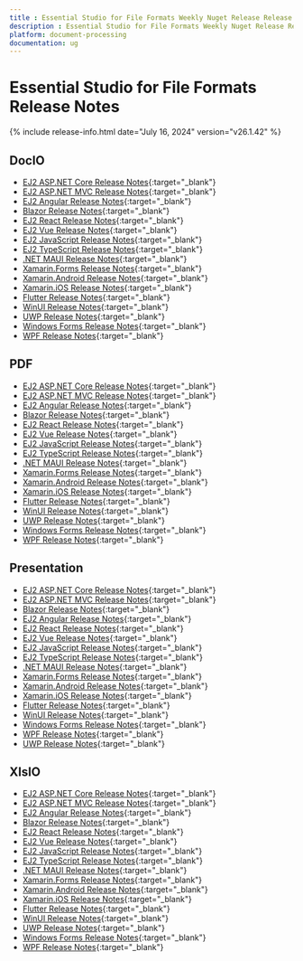 ```yaml
---
title : Essential Studio for File Formats Weekly Nuget Release Release Notes  
description : Essential Studio for File Formats Weekly Nuget Release Release Notes  
platform: document-processing
documentation: ug
---
```


# Essential Studio for File Formats  Release Notes  

{% include release-info.html date="July 16, 2024" version="v26.1.42" %} 

## DocIO

* [EJ2 ASP.NET Core Release Notes](https://ej2.syncfusion.com/aspnetcore/documentation/release-notes/26.1.42#docio){:target="_blank"}
* [EJ2 ASP.NET MVC Release Notes](https://ej2.syncfusion.com/aspnetmvc/documentation/release-notes/26.1.42#docio){:target="_blank"}
* [EJ2 Angular Release Notes](https://ej2.syncfusion.com/angular/documentation/release-notes/26.1.42#docio){:target="_blank"}
* [Blazor Release Notes](https://blazor.syncfusion.com/documentation/release-notes/26.1.42#docio){:target="_blank"}
* [EJ2 React Release Notes](https://ej2.syncfusion.com/react/documentation/release-notes/26.1.42#docio){:target="_blank"}
* [EJ2 Vue  Release Notes](https://ej2.syncfusion.com/vue/documentation/release-notes/26.1.42#docio){:target="_blank"}
* [EJ2 JavaScript Release Notes](https://ej2.syncfusion.com/javascript/documentation/release-notes/26.1.42#docio){:target="_blank"}
* [EJ2 TypeScript Release Notes](https://ej2.syncfusion.com/documentation/release-notes/26.1.42#docio){:target="_blank"}
* [.NET MAUI Release Notes](/maui/release-notes/v26.1.42#docio){:target="_blank"}
* [Xamarin.Forms Release Notes](/xamarin/release-notes/v26.1.42#docio){:target="_blank"}
* [Xamarin.Android Release Notes](/xamarin-android/release-notes/v26.1.42#docio){:target="_blank"}
* [Xamarin.iOS Release Notes](/xamarin-ios/release-notes/v26.1.42#docio){:target="_blank"}
* [Flutter Release Notes](/flutter/release-notes/v26.1.42#docio){:target="_blank"}
* [WinUI Release Notes](/winui/release-notes/v26.1.42#docio){:target="_blank"}
* [UWP Release Notes](/uwp/release-notes/v26.1.42#docio){:target="_blank"}
* [Windows Forms Release Notes](/windowsforms/release-notes/v26.1.42#docio){:target="_blank"}
* [WPF Release Notes](/wpf/release-notes/v26.1.42#docio){:target="_blank"}



## PDF

* [EJ2 ASP.NET Core Release Notes](https://ej2.syncfusion.com/aspnetcore/documentation/release-notes/26.1.42#pdf){:target="_blank"}
* [EJ2 ASP.NET MVC Release Notes](https://ej2.syncfusion.com/aspnetmvc/documentation/release-notes/26.1.42#pdf){:target="_blank"}
* [EJ2 Angular Release Notes](https://ej2.syncfusion.com/angular/documentation/release-notes/26.1.42#pdf){:target="_blank"}
* [Blazor Release Notes](https://blazor.syncfusion.com/documentation/release-notes/26.1.42#pdf){:target="_blank"}
* [EJ2 React Release Notes](https://ej2.syncfusion.com/react/documentation/release-notes/26.1.42#pdf){:target="_blank"}
* [EJ2 Vue  Release Notes](https://ej2.syncfusion.com/vue/documentation/release-notes/26.1.42#pdf){:target="_blank"}
* [EJ2 JavaScript Release Notes](https://ej2.syncfusion.com/javascript/documentation/release-notes/26.1.42#pdf){:target="_blank"}
* [EJ2 TypeScript Release Notes](https://ej2.syncfusion.com/documentation/release-notes/26.1.42#pdf){:target="_blank"}
* [.NET MAUI Release Notes](/maui/release-notes/v26.1.42#pdf){:target="_blank"}
* [Xamarin.Forms Release Notes](/xamarin/release-notes/v26.1.42#pdf){:target="_blank"}
* [Xamarin.Android Release Notes](/xamarin-android/release-notes/v26.1.42#pdf){:target="_blank"}
* [Xamarin.iOS Release Notes](/xamarin-ios/release-notes/v26.1.42#pdf){:target="_blank"}
* [Flutter Release Notes](/flutter/release-notes/v26.1.42#pdf){:target="_blank"}
* [WinUI Release Notes](/winui/release-notes/v26.1.42#pdf){:target="_blank"}
* [UWP Release Notes](/uwp/release-notes/v26.1.42#pdf){:target="_blank"}
* [Windows Forms Release Notes](/windowsforms/release-notes/v26.1.42#pdf){:target="_blank"}
* [WPF Release Notes](/wpf/release-notes/v26.1.42#pdf){:target="_blank"}


## Presentation

* [EJ2 ASP.NET Core Release Notes](https://ej2.syncfusion.com/aspnetcore/documentation/release-notes/26.1.42#presentation){:target="_blank"}
* [EJ2 ASP.NET MVC Release Notes](https://ej2.syncfusion.com/aspnetmvc/documentation/release-notes/26.1.42#presentation){:target="_blank"}
* [Blazor Release Notes](https://blazor.syncfusion.com/documentation/release-notes/26.1.42#presentation){:target="_blank"}
* [EJ2 Angular Release Notes](https://ej2.syncfusion.com/angular/documentation/release-notes/26.1.42#presentation){:target="_blank"}
* [EJ2 React Release Notes](https://ej2.syncfusion.com/react/documentation/release-notes/26.1.42#presentation){:target="_blank"}
* [EJ2 Vue  Release Notes](https://ej2.syncfusion.com/vue/documentation/release-notes/26.1.42#presentation){:target="_blank"}
* [EJ2 JavaScript Release Notes](https://ej2.syncfusion.com/javascript/documentation/release-notes/26.1.42#presentation){:target="_blank"}
* [EJ2 TypeScript Release Notes](https://ej2.syncfusion.com/documentation/release-notes/26.1.42#presentation){:target="_blank"}
* [.NET MAUI Release Notes](/maui/release-notes/v26.1.42#presentation){:target="_blank"}
* [Xamarin.Forms Release Notes](/xamarin/release-notes/v26.1.42#presentation){:target="_blank"}
* [Xamarin.Android Release Notes](/xamarin-android/release-notes/v26.1.42#presentation){:target="_blank"}
* [Xamarin.iOS Release Notes](/xamarin-ios/release-notes/v26.1.42#presentation){:target="_blank"}
* [Flutter Release Notes](/flutter/release-notes/v26.1.42#presentation){:target="_blank"}
* [WinUI Release Notes](/winui/release-notes/v26.1.42#presentation){:target="_blank"}
* [Windows Forms Release Notes](/windowsforms/release-notes/v26.1.42#presentation){:target="_blank"}
* [WPF Release Notes](/wpf/release-notes/v26.1.42#presentation){:target="_blank"}
* [UWP Release Notes](/uwp/release-notes/v26.1.42#presentation){:target="_blank"}



## XlsIO

* [EJ2 ASP.NET Core Release Notes](https://ej2.syncfusion.com/aspnetcore/documentation/release-notes/26.1.42#xlsio){:target="_blank"}
* [EJ2 ASP.NET MVC Release Notes](https://ej2.syncfusion.com/aspnetmvc/documentation/release-notes/26.1.42#xlsio){:target="_blank"}
* [EJ2 Angular Release Notes](https://ej2.syncfusion.com/angular/documentation/release-notes/26.1.42#xlsio){:target="_blank"}
* [Blazor Release Notes](https://blazor.syncfusion.com/documentation/release-notes/26.1.42#xlsio){:target="_blank"}
* [EJ2 React Release Notes](https://ej2.syncfusion.com/react/documentation/release-notes/26.1.42#xlsio){:target="_blank"}
* [EJ2 Vue  Release Notes](https://ej2.syncfusion.com/vue/documentation/release-notes/26.1.42#xlsio){:target="_blank"}
* [EJ2 JavaScript Release Notes](https://ej2.syncfusion.com/javascript/documentation/release-notes/26.1.42#xlsio){:target="_blank"}
* [EJ2 TypeScript Release Notes](https://ej2.syncfusion.com/documentation/release-notes/26.1.42#xlsio){:target="_blank"}
* [.NET MAUI Release Notes](/maui/release-notes/v26.1.42#xlsio){:target="_blank"}
* [Xamarin.Forms Release Notes](/xamarin/release-notes/v26.1.42#xlsio){:target="_blank"}
* [Xamarin.Android Release Notes](/xamarin-android/release-notes/v26.1.42#xlsio){:target="_blank"}
* [Xamarin.iOS Release Notes](/xamarin-ios/release-notes/v26.1.42#xlsio){:target="_blank"}
* [Flutter Release Notes](/flutter/release-notes/v26.1.42#xlsio){:target="_blank"}
* [WinUI Release Notes](/winui/release-notes/v26.1.42#xlsio){:target="_blank"}
* [UWP Release Notes](/uwp/release-notes/v26.1.42#xlsio){:target="_blank"}
* [Windows Forms Release Notes](/windowsforms/release-notes/v26.1.42#xlsio){:target="_blank"}
* [WPF Release Notes](/wpf/release-notes/v26.1.42#xlsio){:target="_blank"}



